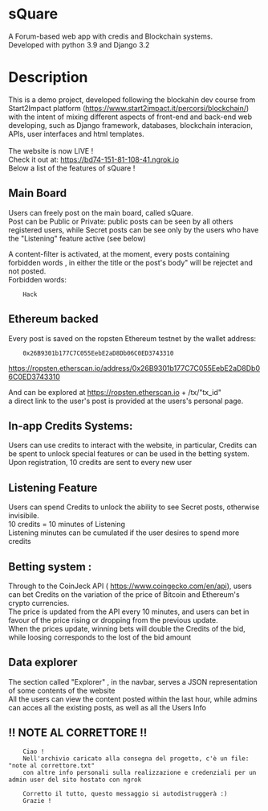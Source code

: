 # sQuare
A Forum-based web app with credis and Blockchain systems. \
Developed with python 3.9 and Django 3.2

# Description
This is a demo project, developed following the blockahin dev course from Start2Impact platform (https://www.start2impact.it/percorsi/blockchain/) with the intent of mixing different aspects of front-end and back-end web developing, 
such as Django framework, databases, blockchain interacion, APIs, user interfaces and html templates.\
\
The website is now LIVE ! \
Check it out at: https://bd74-151-81-108-41.ngrok.io
 \
Below a list of the features of sQuare !


## Main Board
Users can freely post on the main board, called sQuare.\
Post can be Public or Private: public posts can be seen by all others registered users,
while Secret posts can be see only by the users who have the "Listening" feature active (see below)

A content-filter is activated, at the moment, every posts containing forbidden words , in either the title or the post's body" will be rejectet and not posted.\
Forbidden words:
```buildoutcfg
    Hack
```
## Ethereum backed
Every post is saved on the ropsten Ethereum testnet by the wallet address:
```buildoutcfg
    0x26B9301b177C7C055EebE2aD8Db06C0ED3743310 
```
https://ropsten.etherscan.io/address/0x26B9301b177C7C055EebE2aD8Db06C0ED3743310

And can be explored at  https://ropsten.etherscan.io + /tx/"tx_id"\
a direct link to the user's post is provided at the users's personal page.

## In-app Credits Systems:
Users can use credits to interact with the website, in particular, Credits can be spent to unlock special features or can be used in the betting system.\
Upon registration, 10 credits are sent to every new user

## Listening Feature
Users can spend Credits to unlock the ability to see Secret posts, otherwise invisibile.\
10 credits = 10 minutes of Listening\
Listening minutes can be cumulated if the user desires to spend more credits

## Betting system :
Through to the CoinJeck API ( https://www.coingecko.com/en/api), users can bet Credits on the variation of the price of Bitcoin and Ethereum's crypto currencies.\
The price is updated from the API every 10 minutes, and users can bet in favour of the price rising or dropping from the previous update.\
When the prices update, winning bets will double the Credits of the bid, while loosing corresponds to the lost of the bid amount

## Data explorer
The section called "Explorer" , in the navbar, serves a JSON representation of some contents of the website\
All the users can view the content posted within the last hour,
while admins can acces all the existing posts, as well as all the Users Info 

## !! NOTE AL CORRETTORE !!
```buildoutcfg
    Ciao !
    Nell'archivio caricato alla consegna del progetto, c'è un file: "note al correttore.txt"
    con altre info personali sulla realizzazione e credenziali per un admin user del sito hostato con ngrok

    Corretto il tutto, questo messaggio si autodistruggerà :)
    Grazie !
```
